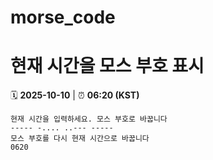 # morse_code
# 현재 시간을 모스 부호 표시
<!-- MORSE_TIME_START -->
🗓️ **2025-10-10** | ⏰ **06:20 (KST)**

```
현재 시간을 입력하세요. 모스 부호로 바꿉니다
----- -.... ..--- -----
모스 부호를 다시 현재 시간으로 바꿉니다
0620
```
<!-- MORSE_TIME_END -->
